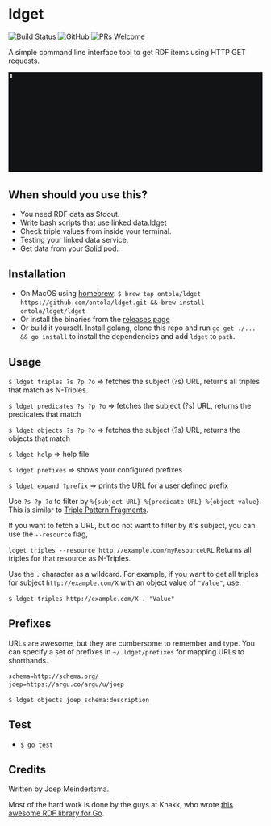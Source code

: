 # ldget
[![Build Status](https://travis-ci.org/ontola/active_response.svg?branch=master)](https://travis-ci.org/ontola/active_response) ![GitHub](https://img.shields.io/github/license/ontola/ldget.svg)
[![PRs Welcome](https://img.shields.io/badge/PRs-welcome-brightgreen.svg?style=flat)](http://makeapullrequest.com)

A simple command line interface tool to get RDF items using HTTP GET requests.

[![asciicast](demo.gif)](https://asciinema.org/a/BOc4JjKkTbMOwA2IvnJ7V3uhp)

## When should you use this?

- You need RDF data as Stdout.
- Write bash scripts that use linked data.ldget
- Check triple values from inside your terminal.
- Testing your linked data service.
- Get data from your [Solid](https://github.com/solid/solid) pod.

## Installation

- On MacOS using [homebrew](https://brew.sh/): `$ brew tap ontola/ldget https://github.com/ontola/ldget.git && brew install ontola/ldget/ldget`
- Or install the binaries from the [releases page](https://github.com/ontola/ldget/releases)
- Or build it yourself. Install golang, clone this repo and run `go get ./... && go install` to install the dependencies and add `ldget` to `path`.

## Usage


`$ ldget triples ?s ?p ?o` => fetches the subject (?s) URL, returns all triples that match as N-Triples.

`$ ldget predicates ?s ?p ?o` => fetches the subject (?s) URL, returns the predicates that match

`$ ldget objects ?s ?p ?o` => fetches the subject (?s) URL, returns the objects that match

`$ ldget help` => help file

`$ ldget prefixes` => shows your configured prefixes

`$ ldget expand ?prefix` => prints the URL for a user defined prefix

Use `?s ?p ?o` to filter by `%{subject URL} %{predicate URL} %{object value}`. This is similar to [Triple Pattern Fragments](http://www.hydra-cg.com/spec/latest/triple-pattern-fragments/#bib-hydra-ldf).

If you want to fetch a URL, but do not want to filter by it's subject, you can use the `--resource` flag,

`ldget triples --resource http://example.com/myResourceURL` Returns all triples for that resource as N-Triples.

Use the `.` character as a wildcard. For example, if you want to get all triples for subject `http://example.com/X` with an object value of `"Value"`, use:

`$ ldget triples http://example.com/X . "Value"`

## Prefixes

URLs are awesome, but they are cumbersome to remember and type.
You can specify a set of prefixes in `~/.ldget/prefixes` for mapping URLs to shorthands.

```
schema=http://schema.org/
joep=https://argu.co/argu/u/joep
```

`$ ldget objects joep schema:description`

## Test

- `$ go test`

## Credits

Written by Joep Meindertsma.

Most of the hard work is done by the guys at Knakk, who wrote [this awesome RDF library for Go](https://github.com/knakk/rdf).
